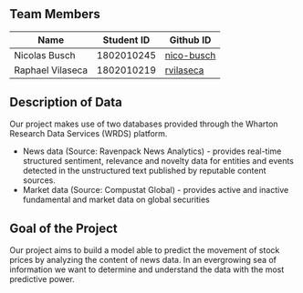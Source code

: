# 

## Team Members
Name | Student ID | Github ID
------------ | ------------- | -------------
Nicolas Busch | 1802010245 | [nico-busch](https://github.com/nico-busch)
Raphael Vilaseca | 1802010219 | [rvilaseca](https://github.com/rvilaseca)
## Description of Data
Our project makes use of two databases provided through the Wharton Research Data Services (WRDS) platform.
- News data (Source: Ravenpack News Analytics) - provides real-time structured sentiment, relevance and novelty data for entities and events detected in the unstructured text published by reputable content sources.
- Market data (Source: Compustat Global) - provides active and inactive fundamental and market data on global securities
## Goal of the Project
Our project aims to build a model able to predict the movement of stock prices by analyzing the content of news data. In an evergrowing sea of information we want to determine and understand the data with the most predictive power.
